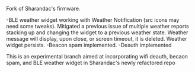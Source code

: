 Fork of Sharandac's firmware.

-BLE weather widget working with Weather Notification (src icons may need some tweaks). Mitigated a previous issue of multiple weather reports stacking up and changing the widget to a previous weather state. Weather message will display, upon close, or screen timeout, it is deleted. Weather widget persists.
-Beacon spam implemented.
-Deauth implemented

This is an experimental branch aimed at incorporating wifi deauth, becaon spam, and BLE weather widget in Sharandac's newly refactored repo 
